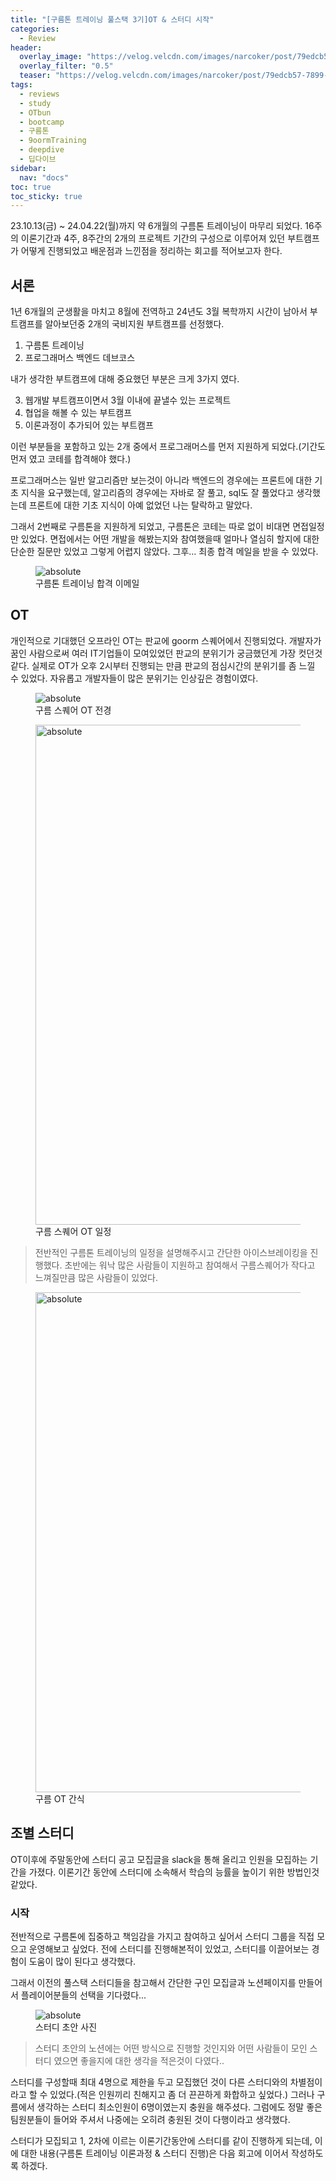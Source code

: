```yaml
---
title: "[구름톤 트레이닝 풀스택 3기]OT & 스터디 시작"
categories:
  - Review
header:
  overlay_image: "https://velog.velcdn.com/images/narcoker/post/79edcb57-7899-49b7-8ad2-cfab1f2f2576/image.png"
  overlay_filter: "0.5"
  teaser: "https://velog.velcdn.com/images/narcoker/post/79edcb57-7899-49b7-8ad2-cfab1f2f2576/image.png"
tags:
  - reviews
  - study
  - OTbun
  - bootcamp
  - 구름톤
  - 9oormTraining
  - deepdive
  - 딥다이브
sidebar:
  nav: "docs"
toc: true
toc_sticky: true
---
```


23.10.13(금) ~ 24.04.22(월)까지 약 6개월의 구름톤 트레이닝이 마무리 되었다.
16주의 이론기간과 4주, 8주간의 2개의 프로젝트 기간의 구성으로 이루어져 있던 부트캠프가 어떻게 진행되었고 배운점과 느낀점을 정리하는 회고를 적어보고자 한다.

## 서론

1년 6개월의 군생활을 마치고 8월에 전역하고 24년도 3월 복학까지 시간이 남아서 부트캠프를 알아보던중 2개의 국비지원 부트캠프를 선정했다.

1. 구름톤 트레이닝
2. 프로그래머스 백엔드 데브코스

내가 생각한 부트캠프에 대해 중요했던 부분은 크게 3가지 였다.

3. 웹개발 부트캠프이면서 3월 이내에 끝낼수 있는 프로젝트
4. 협업을 해볼 수 있는 부트캠프
5. 이론과정이 추가되어 있는 부트캠프

이런 부분들을 포함하고 있는 2개 중에서 프로그래머스를 먼저 지원하게 되었다.(기간도 먼저 였고 코테를 합격해야 했다.)

프로그래머스는 일반 알고리즘만 보는것이 아니라 백엔드의 경우에는 프론트에 대한 기초 지식을 요구했는데, 알고리즘의 경우에는 자바로 잘 풀고, sql도 잘 풀었다고 생각했는데 프론트에 대한 기초 지식이 아예 없었던 나는 탈락하고 말았다.

그래서 2번째로 구름톤을 지원하게 되었고, 구름톤은 코테는 따로 없이 비대면 면접일정만 있었다.
면접에서는 어떤 개발을 해봤는지와 참여했을때 얼마나 열심히 할지에 대한 단순한 질문만 있었고 그렇게 어렵지 않았다.
그후... 최종 합격 메일을 받을 수 있었다.

   <figure>
    <img data-action="zoom" src='https://i.imgur.com/HyOhyXD.png' alt='absolute'>
    <figcaption>구름톤 트레이닝 합격 이메일</figcaption>
  </figure>

## OT

개인적으로 기대했던 오프라인 OT는 판교에 goorm 스퀘어에서 진행되었다. 개발자가 꿈인 사람으로써 여러 IT기업들이 모여있었던 판교의 분위기가 궁금했던게 가장 컷던것 같다.
실제로 OT가 오후 2시부터 진행되는 만큼 판교의 점심시간의 분위기를 좀 느낄 수 있었다. 자유롭고 개발자들이 많은 분위기는 인상깊은 경험이였다.

<figure>
  <img data-action="zoom" src='https://i.imgur.com/YC8vDkq.jpeg' alt='absolute'>
  <figcaption>구름 스퀘어 OT 전경</figcaption>
</figure>

<figure>
  <img data-action="zoom" src='https://i.imgur.com/Whv8l7m.jpeg' alt='absolute' height="800px">
  <figcaption>구름 스퀘어 OT 일정</figcaption>
</figure>

> 전반적인 구름톤 트레이닝의 일정을 설명해주시고 간단한 아이스브레이킹을 진행했다. 초반에는 워낙 많은 사람들이 지원하고 참여해서 구름스퀘어가 작다고 느껴질만큼 많은 사람들이 있었다.

<figure>
  <img data-action="zoom" src='https://i.imgur.com/sU1Q6I2.jpeg' alt='absolute' height="800px">
  <figcaption>구름 OT 간식</figcaption>
</figure>

## 조별 스터디

OT이후에 주말동안에 스터디 공고 모집글을 slack을 통해 올리고 인원을 모집하는 기간을 가졌다. 이론기간 동안에 스터디에 소속해서 학습의 능률을 높이기 위한 방법인것 같았다.

### 시작

전반적으로 구름톤에 집중하고 책임감을 가지고 참여하고 싶어서 스터디 그룹을 직접 모으고 운영해보고 싶었다. 전에 스터디를 진행해본적이 있었고, 스터디를 이끌어보는 경험이 도움이 많이 된다고 생각했다.

그래서 이전의 풀스택 스터디들을 참고해서 간단한 구인 모집글과 노션페이지를 만들어서 플레이어분들의 선택을 기다렸다...

<figure>
  <img data-action="zoom" src='https://i.imgur.com/aKHpM9v.png' alt='absolute' >
  <figcaption>스터디 초안 사진</figcaption>
</figure>

> 스터디 초안의 노션에는 어떤 방식으로 진행할 것인지와 어떤 사람들이 모인 스터디 였으면 좋을지에 대한 생각을 적은것이 다였다..

스터디를 구성할때 최대 4명으로 제한을 두고 모집했던 것이 다른 스터디와의 차별점이라고 할 수 있었다.(적은 인원끼리 친해지고 좀 더 끈끈하게 화합하고 싶었다.)
그러나 구름에서 생각하는 스터디 최소인원이 6명이였는지 충원을 해주셨다. 그럼에도 정말 좋은 팀원분들이 들어와 주셔서 나중에는 오히려 충원된 것이 다행이라고 생각했다.

스터디가 모집되고 1, 2차에 이르는 이론기간동안에 스터디를 같이 진행하게 되는데, 이에 대한 내용(구름톤 트레이닝 이론과정 & 스터디 진행)은 다음 회고에 이어서 작성하도록 하겠다.
